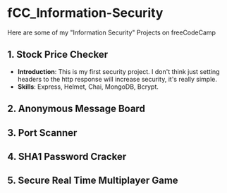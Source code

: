 # fCC_Information-Security
Here are some of my "Information Security" Projects on freeCodeCamp

## 1. Stock Price Checker
- **Introduction**: This is my first security project. I don't think just setting headers to the http response will increase security, it's really simple.
- **Skills**: Express, Helmet, Chai, MongoDB, Bcrypt.

## 2. Anonymous Message Board

## 3. Port Scanner

## 4. SHA1 Password Cracker

## 5. Secure Real Time Multiplayer Game